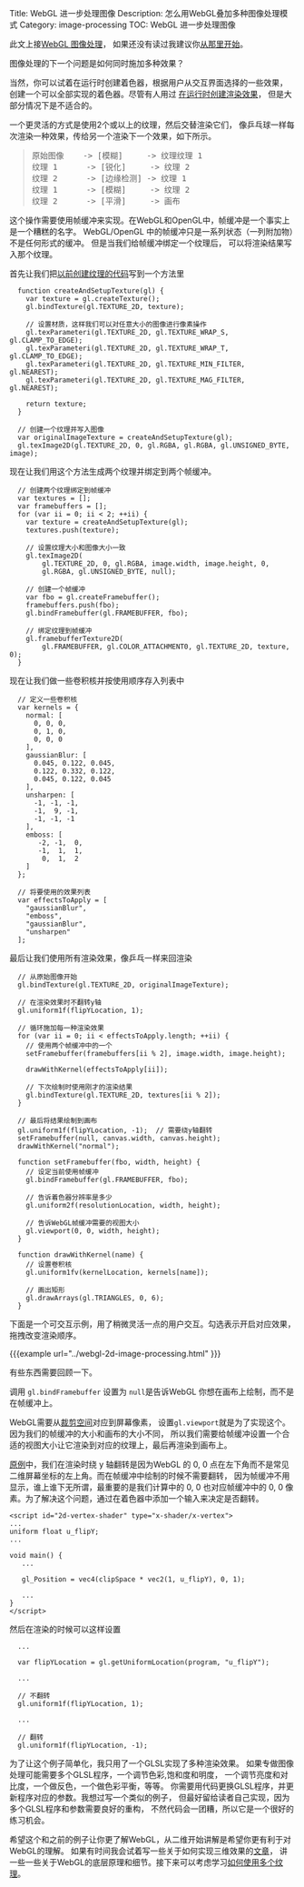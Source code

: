 Title: WebGL 进一步处理图像
Description: 怎么用WebGL叠加多种图像处理模式
Category: image-processing
TOC: WebGL 进一步处理图像


此文上接[WebGL 图像处理](webgl-image-processing.html)，
如果还没有读过我建议你[从那里开始](webgl-image-processing.html)。

图像处理的下一个问题是如何同时施加多种效果？

当然，你可以试着在运行时创建着色器，根据用户从交互界面选择的一些效果，
创建一个可以全部实现的着色器。尽管有人用过
[在运行时创建渲染效果](http://www.youtube.com/watch?v=cQUn0Zeh-0Q)，
但是大部分情况下是不适合的。

一个更灵活的方式是使用2个或以上的纹理，然后交替渲染它们，
像乒乓球一样每次渲染一种效果，传给另一个渲染下一个效果，如下所示。

<blockquote><pre>原始图像    -&gt; [模糊]     -&gt; 纹理纹理 1
纹理 1      -&gt; [锐化]     -&gt; 纹理 2
纹理 2      -&gt; [边缘检测] -&gt; 纹理 1
纹理 1      -&gt; [模糊]     -&gt; 纹理 2
纹理 2      -&gt; [平滑]     -&gt; 画布</pre></blockquote>

这个操作需要使用帧缓冲来实现。在WebGL和OpenGL中，帧缓冲是一个事实上是一个糟糕的名字。
WebGL/OpenGL 中的帧缓冲只是一系列状态（一列附加物）不是任何形式的缓冲。
但是当我们给帧缓冲绑定一个纹理后，
可以将渲染结果写入那个纹理。

首先让我们把[以前创建纹理的代码](webgl-image-processing.html)写到一个方法里

```
  function createAndSetupTexture(gl) {
    var texture = gl.createTexture();
    gl.bindTexture(gl.TEXTURE_2D, texture);

    // 设置材质，这样我们可以对任意大小的图像进行像素操作
    gl.texParameteri(gl.TEXTURE_2D, gl.TEXTURE_WRAP_S, gl.CLAMP_TO_EDGE);
    gl.texParameteri(gl.TEXTURE_2D, gl.TEXTURE_WRAP_T, gl.CLAMP_TO_EDGE);
    gl.texParameteri(gl.TEXTURE_2D, gl.TEXTURE_MIN_FILTER, gl.NEAREST);
    gl.texParameteri(gl.TEXTURE_2D, gl.TEXTURE_MAG_FILTER, gl.NEAREST);

    return texture;
  }

  // 创建一个纹理并写入图像
  var originalImageTexture = createAndSetupTexture(gl);
  gl.texImage2D(gl.TEXTURE_2D, 0, gl.RGBA, gl.RGBA, gl.UNSIGNED_BYTE, image);
```

现在让我们用这个方法生成两个纹理并绑定到两个帧缓冲。

```
  // 创建两个纹理绑定到帧缓冲
  var textures = [];
  var framebuffers = [];
  for (var ii = 0; ii < 2; ++ii) {
    var texture = createAndSetupTexture(gl);
    textures.push(texture);

    // 设置纹理大小和图像大小一致
    gl.texImage2D(
        gl.TEXTURE_2D, 0, gl.RGBA, image.width, image.height, 0,
        gl.RGBA, gl.UNSIGNED_BYTE, null);

    // 创建一个帧缓冲
    var fbo = gl.createFramebuffer();
    framebuffers.push(fbo);
    gl.bindFramebuffer(gl.FRAMEBUFFER, fbo);

    // 绑定纹理到帧缓冲
    gl.framebufferTexture2D(
        gl.FRAMEBUFFER, gl.COLOR_ATTACHMENT0, gl.TEXTURE_2D, texture, 0);
  }
```

现在让我们做一些卷积核并按使用顺序存入列表中

```
  // 定义一些卷积核
  var kernels = {
    normal: [
      0, 0, 0,
      0, 1, 0,
      0, 0, 0
    ],
    gaussianBlur: [
      0.045, 0.122, 0.045,
      0.122, 0.332, 0.122,
      0.045, 0.122, 0.045
    ],
    unsharpen: [
      -1, -1, -1,
      -1,  9, -1,
      -1, -1, -1
    ],
    emboss: [
       -2, -1,  0,
       -1,  1,  1,
        0,  1,  2
    ]
  };

  // 将要使用的效果列表
  var effectsToApply = [
    "gaussianBlur",
    "emboss",
    "gaussianBlur",
    "unsharpen"
  ];
```

最后让我们使用所有渲染效果，像乒乓一样来回渲染

```
  // 从原始图像开始
  gl.bindTexture(gl.TEXTURE_2D, originalImageTexture);

  // 在渲染效果时不翻转y轴
  gl.uniform1f(flipYLocation, 1);

  // 循环施加每一种渲染效果
  for (var ii = 0; ii < effectsToApply.length; ++ii) {
    // 使用两个帧缓冲中的一个
    setFramebuffer(framebuffers[ii % 2], image.width, image.height);

    drawWithKernel(effectsToApply[ii]);

    // 下次绘制时使用刚才的渲染结果
    gl.bindTexture(gl.TEXTURE_2D, textures[ii % 2]);
  }

  // 最后将结果绘制到画布
  gl.uniform1f(flipYLocation, -1);  // 需要绕y轴翻转
  setFramebuffer(null, canvas.width, canvas.height);
  drawWithKernel("normal");

  function setFramebuffer(fbo, width, height) {
    // 设定当前使用帧缓冲
    gl.bindFramebuffer(gl.FRAMEBUFFER, fbo);

    // 告诉着色器分辨率是多少
    gl.uniform2f(resolutionLocation, width, height);

    // 告诉WebGL帧缓冲需要的视图大小
    gl.viewport(0, 0, width, height);
  }

  function drawWithKernel(name) {
    // 设置卷积核
    gl.uniform1fv(kernelLocation, kernels[name]);

    // 画出矩形
    gl.drawArrays(gl.TRIANGLES, 0, 6);
  }
```

下面是一个可交互示例，用了稍微灵活一点的用户交互。勾选表示开启对应效果，
拖拽改变渲染顺序。

{{{example url="../webgl-2d-image-processing.html" }}}

有些东西需要回顾一下。

调用 <code>gl.bindFramebuffer</code> 设置为 <code>null</code>是告诉WebGL
你想在画布上绘制，而不是在帧缓冲上。

WebGL需要从[裁剪空间](webgl-fundamentals.html)对应到屏幕像素，
设置<code>gl.viewport</code>就是为了实现这个。因为我们的帧缓冲的大小和画布的大小不同，
所以我们需要给帧缓冲设置一个合适的视图大小让它渲染到对应的纹理上，最后再渲染到画布上。

[原例](webgl-fundamentals.html)中，我们在渲染时绕 y 轴翻转是因为WebGL
的 0, 0 点在左下角而不是常见二维屏幕坐标的左上角。而在帧缓冲中绘制的时候不需要翻转，
因为帧缓冲不用显示，谁上谁下无所谓，最重要的是我们计算中的 0, 0 也对应帧缓冲中的 0, 0
像素。为了解决这个问题，通过在着色器中添加一个输入来决定是否翻转。

```
<script id="2d-vertex-shader" type="x-shader/x-vertex">
...
uniform float u_flipY;
...

void main() {
   ...

   gl_Position = vec4(clipSpace * vec2(1, u_flipY), 0, 1);

   ...
}
</script>
```

然后在渲染的时候可以这样设置

```
  ...

  var flipYLocation = gl.getUniformLocation(program, "u_flipY");

  ...

  // 不翻转
  gl.uniform1f(flipYLocation, 1);

  ...

  // 翻转
  gl.uniform1f(flipYLocation, -1);

```

为了让这个例子简单化，我只用了一个GLSL实现了多种渲染效果。
如果专做图像处理可能需要多个GLSL程序，一个调节色彩,饱和度和明度，
一个调节亮度和对比度，一个做反色，一个做色彩平衡，等等。
你需要用代码更换GLSL程序，并更新程序对应的参数。我想过写一个类似的例子，
但最好留给读者自己实现，因为多个GLSL程序和参数需要良好的重构，
不然代码会一团糟，所以它是一个很好的练习机会。

希望这个和之前的例子让你更了解WebGL，从二维开始讲解是希望你更有利于对WebGL的理解。
如果有时间我会试着写一些关于如何实现三维效果的[文章](webgl-2d-translation.html)，
讲一些一些关于WebGL的底层原理和细节。接下来可以考虑学习[如何使用多个纹理](webgl-2-textures.html)。


